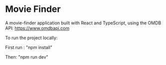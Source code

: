 # Movie Finder

A movie-finder application built with React and TypeScript, using the OMDB API: https://www.omdbapi.com

To run the project locally:

First run : "npm install"

Then: "npm run dev"
